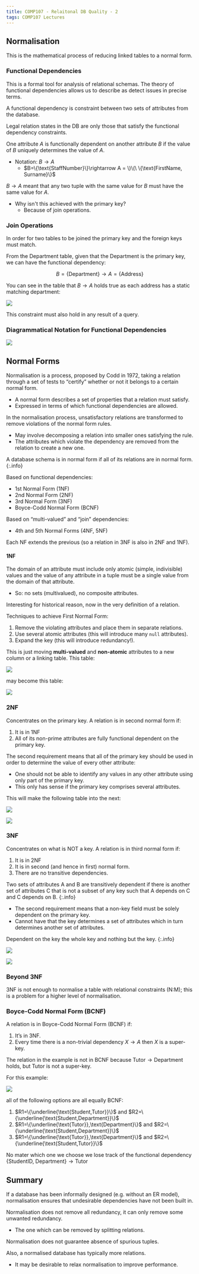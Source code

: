 ```yaml
---
title: COMP107 - Relaitonal DB Quality - 2
tags: COMP107 Lectures
---
```

## Normalisation
This is the mathematical process of reducing linked tables to a normal form.
### Functional Dependencies
This is a formal tool for analysis of relational schemas. The theory of functional dependencies allows us to describe as detect issues in precise terms.

A functional dependency is constraint between two sets of attributes from the database.

Legal relation states in the DB are only those that satisfy the functional dependency constraints.

One attribute $A$ is functionally dependent on another attribute $B$ if the value of $B$ uniquely determines the value of $A$.

* Notation: $B\rightarrow A$
	* $B=\{\text{StaffNumber}\}\rightarrow  A = \)\(\ \{\text{FirstName, Surname}\}$

$B\rightarrow A$ meant that any two tuple with the same value for $B$ must have the same value for $A$.

* Why isn't this achieved with the primary key?
	* Because of join operations.
	
### Join Operations
In order for two tables to be joined the primary key and the foreign keys must match.

From the Department table, given that the Department is the primary key, we can have the functional dependency:

$$B=\{\text{Department}\}\rightarrow A=\{\text{Address}\}$$

You can see in the table that $B\rightarrow A$ holds true as each address has a static matching department:

![]({{site.baseurl}}/assets/comp107/lectures/2020-12-09-2-1.png)

This constraint must also hold in any result of a query.

### Diagrammatical Notation for Functional Dependencies

![]({{site.baseurl}}/assets/comp107/lectures/2020-12-09-2-2.png)

## Normal Forms
Normalisation is a process, proposed by Codd in 1972, taking a relation through a set of tests to “certify” whether or not it belongs to a certain normal form.

* A normal form describes a set of properties that a relation must satisfy.
* Expressed in terms of which functional dependencies are allowed.

In the normalisation process, unsatisfactory relations are transformed to remove violations of the normal form rules.

* May involve decomposing a relation into smaller ones satisfying the rule.
* The attributes which violate the dependency are removed from the relation to create a new one.

A database schema is in normal form if all of its relations are in normal form.
{:.info}

Based on functional dependencies:

* 1st Normal Form (1NF)
* 2nd Normal Form (2NF)
* 3rd Normal Form (3NF)
* Boyce-Codd Normal Form (BCNF)

Based on “multi-valued” and “join” dependencies:

* 4th and 5th Normal Forms (4NF, 5NF)

Each NF extends the previous (so a relation in 3NF is also in 2NF and 1NF).

#### 1NF
The domain of an attribute must include only atomic (simple, indivisible) values and the value of any attribute in a tuple must be a single value from the domain of that attribute.

* So: no sets (multivalued), no composite attributes.

Interesting for historical reason, now in the very definition of a relation.

Techniques to achieve First Normal Form:

1. Remove the violating attributes and place them in separate relations.
1. Use several atomic attributes (this will introduce many `null` attributes).
1. Expand the key (this will introduce redundancy!).

This is just moving **multi-valued** and **non-atomic** attributes to a new column or a linking table. This table:

![]({{site.baseurl}}/assets/comp107/lectures/2020-12-09-2-3.png)

may become this table:

![]({{site.baseurl}}/assets/comp107/lectures/2020-12-09-2-4.png)

### 2NF
Concentrates on the primary key. A relation is in second normal form if:

1. It is in 1NF
1. All of its non-prime attributes are fully functional dependent on the primary key.

The second requirement means that all of the primary key should be used in order to determine the value of every other attribute:

* One should not be able to identify any values in any other attribute using only part of the primary key.
* This only has sense if the primary key comprises several attributes.

This will make the following table into the next:

![]({{site.baseurl}}/assets/comp107/lectures/2020-12-09-2-5.png)

![]({{site.baseurl}}/assets/comp107/lectures/2020-12-09-2-6.png)

### 3NF
Concentrates on what is NOT a key. A relation is in third normal form if:

1. It is in 2NF
1. It is in second (and hence in first) normal form.
1. There are no transitive dependencies.

Two sets of attributes A and B are transitively dependent if there is another set of attributes C that is not a subset of any key such that A depends on C and C depends on B.
{:.info}

* The second requirement means that a non-key field must be solely dependent on the primary key.
* Cannot have that the key determines a set of attributes which in turn determines another set of attributes.

Dependent on the key the whole key and nothing but the key.
{:.info}

![]({{site.baseurl}}/assets/comp107/lectures/2020-12-09-2-7.png)

![]({{site.baseurl}}/assets/comp107/lectures/2020-12-09-2-8.png)

### Beyond 3NF
3NF is not enough to normalise a table with relational constraints (N:M); this is a problem for a higher level of normalisation.

### Boyce-Codd Normal Form (BCNF)
A relation is in Boyce-Codd Normal Form (BCNF) if:

1. It’s in 3NF.
1. Every time there is a non-trivial dependency $X\rightarrow A$ then $X$ is a super-key.

The relation in the example is not in BCNF because $\text{Tutor}\rightarrow \text{Department}$ holds, but Tutor is not a super-key.

For this example:

![]({{site.baseurl}}/assets/comp107/lectures/2020-12-09-2-9.png)

all of the following options are all equally BCNF:

1. $R1=\{\underline{\text{Student,Tutor}}\}$ and $R2=\{\underline{\text{Student,Department}}\}$
1. $R1=\{\underline{\text{Tutor}},\text{Department}\}$ and $R2=\{\underline{\text{Student,Department}}\}$
1. $R1=\{\underline{\text{Tutor}},\text{Department}\}$ and $R2=\{\underline{\text{Student,Tutor}}\}$

No mater which one we choose we lose track of the functional dependency $\{\text{StudentID, Department}\}\rightarrow \text{Tutor}$

## Summary
If a database has been informally designed (e.g. without an ER model), normalisation ensures that undesirable dependencies have not been built in.

Normalisation does not remove all redundancy, it can only remove some unwanted redundancy.

* The one which can be removed by splitting relations.

Normalisation does not guarantee absence of spurious tuples.

Also, a normalised database has typically more relations.

* It may be desirable to relax normalisation to improve performance.